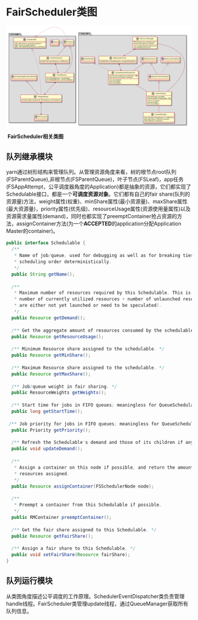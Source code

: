 # FairScheduler类图

<img src="../../img/fair_schudle_object.jpg"/>

​													**FairScheduler相关类图**

## 队列继承模块

yarn通过树形结构来管理队列。从管理资源角度来看，树的根节点root队列(FSParentQueue),非根节点(FSParentQueue)，叶子节点(FSLeaf)，app任务(FSAppAttempt，公平调度器角度的Application)都是抽象的资源，它们都实现了Schedulable接口，都是一个**可调度资源对象**。它们都有自己的fair share(队列的资源量)方法，weight属性(权重)、minShare属性(最小资源量)、maxShare属性(最大资源量)，priority属性(优先级)、resourceUsage属性(资源使用量属性)以及资源需求量属性(demand)，同时也都实现了preemptContainer抢占资源的方法，assignContainer方法(为一个**ACCEPTED**的application分配Application Master的container)。

```java
public interface Schedulable {
  /**
   * Name of job/queue, used for debugging as well as for breaking ties in
   * scheduling order deterministically.
   */
  public String getName();

  /**
   * Maximum number of resources required by this Schedulable. This is defined as
   * number of currently utilized resources + number of unlaunched resources (that
   * are either not yet launched or need to be speculated).
   */
  public Resource getDemand();

  /** Get the aggregate amount of resources consumed by the schedulable. */
  public Resource getResourceUsage();

  /** Minimum Resource share assigned to the schedulable. */
  public Resource getMinShare();

  /** Maximum Resource share assigned to the schedulable. */
  public Resource getMaxShare();

  /** Job/queue weight in fair sharing. */
  public ResourceWeights getWeights();

  /** Start time for jobs in FIFO queues; meaningless for QueueSchedulables.*/
  public long getStartTime();

 /** Job priority for jobs in FIFO queues; meaningless for QueueSchedulables. */
  public Priority getPriority();

  /** Refresh the Schedulable's demand and those of its children if any. */
  public void updateDemand();

  /**
   * Assign a container on this node if possible, and return the amount of
   * resources assigned.
   */
  public Resource assignContainer(FSSchedulerNode node);

  /**
   * Preempt a container from this Schedulable if possible.
   */
  public RMContainer preemptContainer();

  /** Get the fair share assigned to this Schedulable. */
  public Resource getFairShare();

  /** Assign a fair share to this Schedulable. */
  public void setFairShare(Resource fairShare);
}
```

## 队列运行模块

从类图角度描述公平调度的工作原理。SchedulerEventDispatcher类负责管理handle线程。FairScheduler类管理update线程，通过QueueManager获取所有队列信息。

